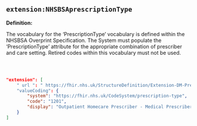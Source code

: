 ## `extension:NHSBSAprescriptionType`

<b>Definition:</b><br>

The vocabulary for the ‘PrescriptionType’ vocabulary is defined within the NHSBSA Overprint Specification. 
The System must populate the ‘PrescriptionType’ attribute for the appropriate combination of prescriber and care setting. Retired codes within this vocabulary must not be used.

<br>

```json

"extension": [
    " url ": " https://fhir.nhs.uk/StructureDefinition/Extension-DM-PrescriptionType",
    "valueCoding": {
        "system": "https://fhir.nhs.uk/CodeSystem/prescription-type",
        "code": "1201",
        "display": "Outpatient Homecare Prescriber - Medical Prescriber"
    }
]
            
````


